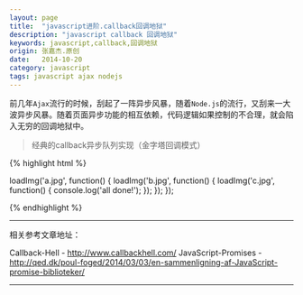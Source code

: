 ```yaml
---
layout: page
title:  "javascript进阶.callback回调地狱"
description: "javascript callback 回调地狱"
keywords: javascript,callback,回调地狱
origin: 张嘉杰.原创
date:   2014-10-20
category: javascript
tags: javascript ajax nodejs
---
```

前几年`Ajax`流行的时候，刮起了一阵异步风暴，随着`Node.js`的流行，又刮来一大波异步风暴。随着页面异步功能的相互依赖，代码逻辑如果控制的不合理，就会陷入无穷的回调地狱中。
<!--more-->

> 经典的callback异步队列实现（金字塔回调模式）

{% highlight html %}

loadImg('a.jpg', function() {
    loadImg('b.jpg', function() {
        loadImg('c.jpg', function() {
            console.log('all done!');
        });
    });
});

{% endhighlight %}

-----------------------

相关参考文章地址：

Callback-Hell - <http://www.callbackhell.com/>
JavaScript-Promises - <http://qed.dk/poul-foged/2014/03/03/en-sammenligning-af-JavaScript-promise-biblioteker/>

-----------------------

